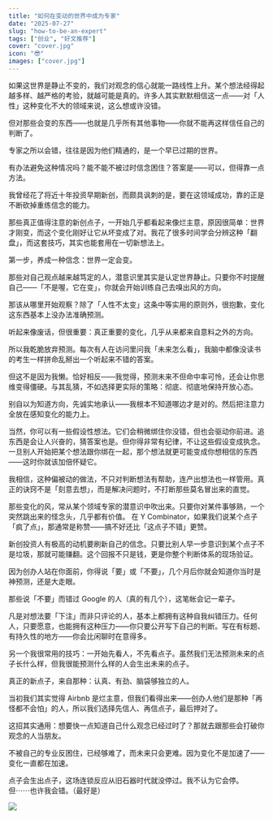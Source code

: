 ```yaml
---
title: "如何在变动的世界中成为专家"
date: "2025-07-27"
slug: "how-to-be-an-expert"
tags: ["创业", "好文推荐"]
cover: "cover.jpg"
icon: "😎"
images: ["cover.jpg"]
---
```

如果这世界是静止不变的，我们对观念的信心就能一路线性上升。某个想法经得起越多样、越严格的考验，就越可能是真的。许多人其实默默相信这一点——对「人性」这种变化不大的领域来说，这么想或许没错。



但对那些会变的东西——也就是几乎所有其他事物——你就不能再这样信任自己的判断了。



专家之所以会错，往往是因为他们精通的，是一个早已过期的世界。



有办法避免这种情况吗？能不能不被过时信念困住？答案是——可以，但得靠一点方法。



我曾经花了将近十年投资早期新创，而颇具讽刺的是，要在这领域成功，靠的正是不断砍掉重练信念的能力。



那些真正值得注意的新创点子，一开始几乎都看起来像烂主意，原因很简单：世界才刚变，而这个变化刚好让它从坏变成了对。我花了很多时间学会分辨这种「翻盘」，而这套技巧，其实也能套用在一切新想法上。



第一步，养成一种信念：世界一定会变。



那些对自己观点越来越笃定的人，潜意识里其实是认定世界静止。只要你不时提醒自己——「不是喔，它在变」，你就会开始训练自己去嗅出风的方向。



那该从哪里开始观察？除了「人性不太变」这条中等实用的原则外，很抱歉，变化这东西基本上没办法准确预测。



听起来像废话，但很重要：真正重要的变化，几乎从来都来自意料之外的方向。



所以我乾脆放弃预测。每次有人在访问里问我「未来怎么看」，我脑中都像没读书的考生一样拼命乱掰出一个听起来不错的答案。



但这不是因为我懒。恰好相反——我觉得，预测未来不但命中率可怜，还会让你思维变得僵硬。与其乱猜，不如选择更实际的策略：彻底、彻底地保持开放心态。



别自以为知道方向，先诚实地承认——我根本不知道哪边才是对的。然后把注意力全放在感知变化的能力上。



当然，你可以有一些假设性想法。它们会稍微绑住你没错，但也会驱动你前进。追东西是会让人兴奋的，猜答案也是。但你得非常有纪律，不让这些假设变成执念。
一旦别人开始把某个想法跟你绑在一起，那个想法就更可能变成你想相信的东西——这时你就该加倍怀疑它。



我相信，这种偏被动的做法，不只对判断想法有帮助，连产出想法也一样管用。真正的诀窍不是「刻意去想」，而是解决问题时，不打断那些莫名冒出来的直觉。



那些变化的风，常从某个领域专家的潜意识中吹出来。只要你对某件事够熟，一个突然跳出来的怪念头，几乎都有价值。
在 Y Combinator，如果我们说某个点子「疯了点」，那通常是称赞——搞不好还比「这点子不错」更赞。



新创投资人有极高的动机要刷新自己的信念。只要比别人早一步意识到某个点子不是垃圾，那就可能赚翻。这个回报不只是钱，更是你整个判断体系的现场验证。



因为创办人站在你面前，你得说「要」或「不要」，几个月后你就会知道你当时是神预测，还是大走眼。



那些说「不要」而错过 Google 的人（真的有几个），这笔帐会记一辈子。



凡是对想法要「下注」而非只评论的人，基本上都拥有这种自我纠错压力。任何人，只要愿意，也能拥有这种压力——你只要公开写下自己的判断。写在有标题、有持久性的地方——你会比闲聊时在意得多。



另一个我很常用的技巧：一开始先看人，不先看点子。虽然我们无法预测未来的点子长什么样，但我很能预测什么样的人会生出未来的点子。



真正的新点子，来自那种：认真、有劲、脑袋够独立的人。



当初我们其实觉得 Airbnb 是烂主意，但我们看得出来——创办人他们是那种「再怪都不会怕」的人，所以我们选择先信人、再信点子，最后押对了。



这招其实通用：想要快一点知道自己什么观念已经过时了？那就去跟那些会打破你观念的人当朋友。



不被自己的专业反困住，已经够难了，而未来只会更难。因为变化不是加速了——变化一直都在加速。



点子会生出点子，这场连锁反应从旧石器时代就没停过。我不认为它会停。
但⋯⋯也许我会错。（最好是）




![](https://prod-files-secure.s3.us-west-2.amazonaws.com/112d0858-5090-4d34-a606-b75eb8d65fd2/46476355-9cf3-4e99-9b7a-3531bc426380/1000202064.png?X-Amz-Algorithm=AWS4-HMAC-SHA256&X-Amz-Content-Sha256=UNSIGNED-PAYLOAD&X-Amz-Credential=ASIAZI2LB466X6RXXZEF%2F20251006%2Fus-west-2%2Fs3%2Faws4_request&X-Amz-Date=20251006T171209Z&X-Amz-Expires=3600&X-Amz-Security-Token=IQoJb3JpZ2luX2VjEPf%2F%2F%2F%2F%2F%2F%2F%2F%2F%2FwEaCXVzLXdlc3QtMiJGMEQCIEVAFR86nGp24px%2FzI4pXK1JuX4N%2FajAbdYMV6kcpcb%2BAiBhVvpv3G6DfcQxDw6iKMFBIIOK6%2BKVjHhLlfbB6UkjCyqIBAiQ%2F%2F%2F%2F%2F%2F%2F%2F%2F%2F8BEAAaDDYzNzQyMzE4MzgwNSIMSJJuEb2F0BH%2B9pLtKtwDzD3ORFoMEq%2FmLE3UZG2E%2FMl3MGsOUNvM2HTiS%2FvjPaTelbUnK44beT7p%2FoXzRNjmjPeTIY9efIP9VG%2FjrBHtj7%2FgMwMhmzaHL7gzXzi0fmXsqaLGxRLBDual%2BfIc5JZD4M%2FfmoO4g5bmKTyNKDA923Sjpbg4B%2BnISkliVBoho34gbY%2F%2Ftmf%2B4Io3A1pf%2FYrCRa27xqDtINzDlciY5zbKL3VJetv2%2F%2BhTRHuRgJ%2F71MvFuET9zi5itYk6iLiRqsNLqtxLimR3hVQ7WZXqN90VC%2Bi03WfH6S2VU%2B%2Be0iHdm6gHpq78XSepbCfy%2Fx3JOJW7HeY%2BNkI%2F2jJ9cTz4bF%2F6ZajbH%2BHqsB2gyjl%2BCsoHCxd2uebUHRD2QEyJ1u%2Fgsj7yHI%2BZ4u96gUWNzPP75wGCYCqU7zJHBEZi0NMwt97ey4I8Fa5TShv7SaJRvx%2Fu52pkhxShM8BB5fm%2BBUZQneSB6XMfQCfj75PFRFcYlZpwEPrCyK0PHNdMVNZhvnLQO5csb2JXiW7YysIByabgJ%2BeKifzILESYJuuK5doL69D%2BTPcN4DPFu5jib1ndft0rLmdt9FtI7ZbG9KbZlroprA5l%2FKCc8dUhl7g3%2BuD713NCoPk%2BH6RIekwYnFTbiv8wvrWPxwY6pgFVvAIx7xn8lYesCG3GhL2RuSnXjhuxjajPLr7%2F4%2BM4djXH9jKx%2BkpkB3jLprRitDmoxtuf9cNfwZTziMfLTV0ePjGiPQ5496P7lxKfgU4aF243DUlgNDbnjY0bpgxpi8SvpoW3PAEKNF4FAR7Tn%2BdT5apmL%2B3pl%2BOaqIxOlwfSn%2BFzYgYUDzax2W7Gs6%2BbQQnCbpmDUTeEsd55US1j8FwsqLAXXaRq&X-Amz-Signature=9701b732dd53371c2fd92a8cfa7011a57373d6202db2139180f41bb691af9352&X-Amz-SignedHeaders=host&x-amz-checksum-mode=ENABLED&x-id=GetObject)

